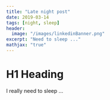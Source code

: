 ```yaml
---
title: "Late night post"
date: 2019-03-14
tags: [night, sleep]
header:
  image: "/images/linkedinBanner.png"
excerpt: "Need to sleep ..."
mathjax: "true"
---
```



# H1 Heading

I really need to sleep ...

